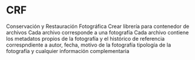 # CRF
Conservación y Restauración Fotográfica
Crear librería para contenedor de archivos
Cada archivo corresponde a una fotografía
Cada archivo contiene los metadatos propios de la fotografía
y el histórico de referencia correspndiente a autor, fecha, motivo de la fotografía
tipología de la fotografía
y cualquier información complementaria
